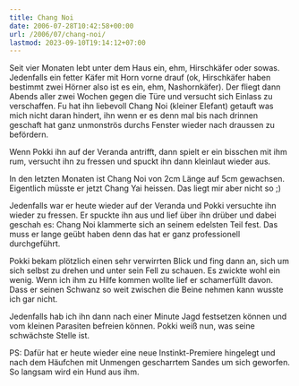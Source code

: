 ```yaml
---
title: Chang Noi
date: 2006-07-28T10:42:58+00:00
url: /2006/07/chang-noi/
lastmod: 2023-09-10T19:14:12+07:00
---
```

Seit vier Monaten lebt unter dem Haus ein, ehm, Hirschkäfer oder sowas. Jedenfalls ein fetter Käfer mit Horn vorne drauf (ok, Hirschkäfer haben bestimmt zwei Hörner also ist es ein, ehm, Nashornkäfer). Der fliegt dann Abends aller zwei Wochen gegen die Türe und versucht sich Einlass zu verschaffen. Fu hat ihn liebevoll Chang Noi (kleiner Elefant) getauft was mich nicht daran hindert, ihn wenn er es denn mal bis nach drinnen geschaft hat ganz unmonströs durchs Fenster wieder nach draussen zu befördern.

Wenn Pokki ihn auf der Veranda antrifft, dann spielt er ein bisschen mit ihm rum, versucht ihn zu fressen und spuckt ihn dann kleinlaut wieder aus.

In den letzten Monaten ist Chang Noi von 2cm Länge auf 5cm gewachsen. Eigentlich müsste er jetzt Chang Yai heissen. Das liegt mir aber nicht so ;)

Jedenfalls war er heute wieder auf der Veranda und Pokki versuchte ihn wieder zu fressen. Er spuckte ihn aus und lief über ihn drüber und dabei geschah es: Chang Noi klammerte sich an seinem edelsten Teil fest. Das muss er lange geübt haben denn das hat er ganz professionell durchgeführt.

Pokki bekam plötzlich einen sehr verwirrten Blick und fing dann an, sich um sich selbst zu drehen und unter sein Fell zu schauen. Es zwickte wohl ein wenig. Wenn ich ihm zu Hilfe kommen wollte lief er schamerfüllt davon. Dass er seinen Schwanz so weit zwischen die Beine nehmen kann wusste ich gar nicht.

Jedenfalls hab ich ihn dann nach einer Minute Jagd festsetzen können und vom kleinen Parasiten befreien können. Pokki weiß nun, was seine schwächste Stelle ist.

PS: Dafür hat er heute wieder eine neue Instinkt-Premiere hingelegt und nach dem Häufchen mit Unmengen gescharrtem Sandes um sich geworfen. So langsam wird ein Hund aus ihm.
